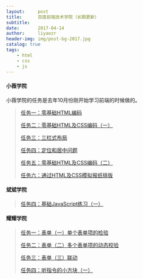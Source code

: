 ```yaml
---
layout:     post 
title:      百度前端技术学院（长期更新）
subtitle:   
date:       2017-04-14
author:     liyaozr
header-img: img/post-bg-2017.jpg
catalog: true
tags: 
    - html
    - css
    - js
---
```


#### 小薇学院
小薇学院的任务是去年10月份刚开始学习前端的时候做的。

> [任务一：零基础HTML编码](https://liyaozr.github.io/baidu-ife-task/xiaowei/task1.html)
> 
> [任务二：零基础HTML及CSS编码（一）](https://liyaozr.github.io/baidu-ife-task/xiaowei/task2.html)
>  
> [任务三：三栏式布局](https://liyaozr.github.io/baidu-ife-task/xiaowei/task3.html)
>   
> [任务四：定位和居中问题](https://liyaozr.github.io/baidu-ife-task/xiaowei/task4.html)
>   
> [任务五：零基础HTML及CSS编码（二）](https://liyaozr.github.io/baidu-ife-task/xiaowei/task5.html)
> 
> [任务六：通过HTML及CSS模拟报纸排版](https://liyaozr.github.io/baidu-ife-task/xiaowei/task6.html)
> 

#### 斌斌学院

> [任务四：基础JavaScript练习（一）](https://liyaozr.github.io/baidu-ife-task/binbin/task1.html)
> 

#### 耀耀学院

> [任务一：表单（一）单个表单项的检验](https://liyaozr.github.io/baidu-ife-task/yaoyao/task1.html)
> 
> [任务二：表单（二）多个表单项的动态校验](https://liyaozr.github.io/baidu-ife-task/yaoyao/task2.html)
> 
> [任务三：表单（三）联动](https://liyaozr.github.io/baidu-ife-task/yaoyao/task3.html)
> 
> [任务四：听指令的小方块（一）](https://liyaozr.github.io/baidu-ife-task/yaoyao/task4.html)
